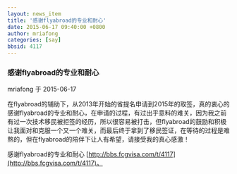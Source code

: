 ```yaml
---
layout: news_item
title: '感谢flyabroad的专业和耐心'
date: 2015-06-17 09:40:00 +0800
author: mriafong
categories: [say]
bbsid: 4117
---
```


### 感谢flyabroad的专业和耐心

mriafong 于 2015-06-17

在flyabroad的辅助下，从2013年开始的省提名申请到2015年的取签，真的衷心的感谢flyabroad的专业和耐心，在申请的过程，有过出乎意料的难关，因为我之前有过一次技术移民被拒签的经历，所以很容易被打击，但flyabroad的鼓励和积极让我面对和克服一个又一个难关，而最后终于拿到了移民签证，在等待的过程是难熬的，但在flyabroad的陪伴下让人有希望，请接受我的真心感激！

感谢flyabroad的专业和耐心 [http://bbs.fcgvisa.com/t/4117](http://bbs.fcgvisa.com/t/4117)。
